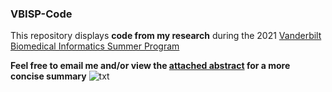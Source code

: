 ### VBISP-Code
This repository displays **code from my research** during the 2021 [Vanderbilt Biomedical Informatics Summer Program](https://www.vumc.org/dbmi/summer-research-internship-program-biomedical-informatics)

**Feel free to email me and/or view the [attached abstract](https://github.com/stuartwaller/VBISP-Code/blob/master/Waller%2C%20Stuart%20-%20Abstract%20(2%20pages).pdf) for a more concise summary**
![txt](https://github.com/stuartwaller/VBISP-Code/blob/master/Sample%20BERT%20Model/Sample.png)


